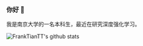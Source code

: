 ### 你好 👋 

我是南京大学的一名本科生，最近在研究深度强化学习。

![FrankTianTT's github stats](https://github-readme-stats.vercel.app/api?username=FrankTianTT&show_icons=true&theme=gruvbox)
